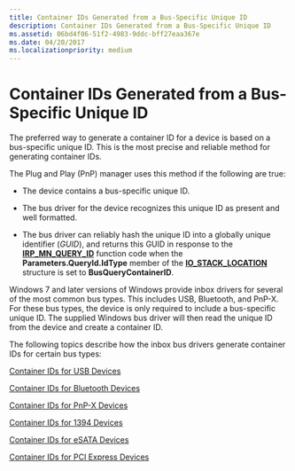 ```yaml
---
title: Container IDs Generated from a Bus-Specific Unique ID
description: Container IDs Generated from a Bus-Specific Unique ID
ms.assetid: 06bd4f06-51f2-4983-9ddc-bff27eaa367e
ms.date: 04/20/2017
ms.localizationpriority: medium
---
```


# Container IDs Generated from a Bus-Specific Unique ID


The preferred way to generate a container ID for a device is based on a bus-specific unique ID. This is the most precise and reliable method for generating container IDs.

The Plug and Play (PnP) manager uses this method if the following are true:

-   The device contains a bus-specific unique ID.

-   The bus driver for the device recognizes this unique ID as present and well formatted.

-   The bus driver can reliably hash the unique ID into a globally unique identifier (*GUID*), and returns this GUID in response to the [**IRP_MN_QUERY_ID**](../kernel/irp-mn-query-id.md) function code when the **Parameters.QueryId.IdType** member of the [**IO_STACK_LOCATION**](/windows-hardware/drivers/ddi/wdm/ns-wdm-_io_stack_location) structure is set to **BusQueryContainerID**.

Windows 7 and later versions of Windows provide inbox drivers for several of the most common bus types. This includes USB, Bluetooth, and PnP-X. For these bus types, the device is only required to include a bus-specific unique ID. The supplied Windows bus driver will then read the unique ID from the device and create a container ID.

The following topics describe how the inbox bus drivers generate container IDs for certain bus types:

[Container IDs for USB Devices](container-ids-for-usb-devices.md)

[Container IDs for Bluetooth Devices](container-ids-for-bluetooth-devices.md)

[Container IDs for PnP-X Devices](container-ids-for-pnp-x-devices.md)

[Container IDs for 1394 Devices](container-ids-for-1394-devices.md)

[Container IDs for eSATA Devices](container-ids-for-esata-devices.md)

[Container IDs for PCI Express Devices](container-ids-for-pci-express-devices.md)

 


